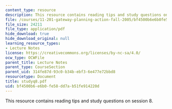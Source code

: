 ```yaml
---
content_type: resource
description: This resource contains reading tips and study questions on session 8.
file: /courses/11-201-gateway-planning-action-fall-2005/bf4500b6e6b0fe58dd7ab51fe914220d_studyq8.pdf
file_size: 24211
file_type: application/pdf
hide_download: true
hide_download_original: null
learning_resource_types:
- Lecture Notes
license: https://creativecommons.org/licenses/by-nc-sa/4.0/
ocw_type: OCWFile
parent_title: Lecture Notes
parent_type: CourseSection
parent_uid: 314fe87d-93c0-b34b-ebf3-6e477e72bbd8
resourcetype: Document
title: studyq8.pdf
uid: bf4500b6-e6b0-fe58-dd7a-b51fe914220d
---
```

This resource contains reading tips and study questions on session 8.